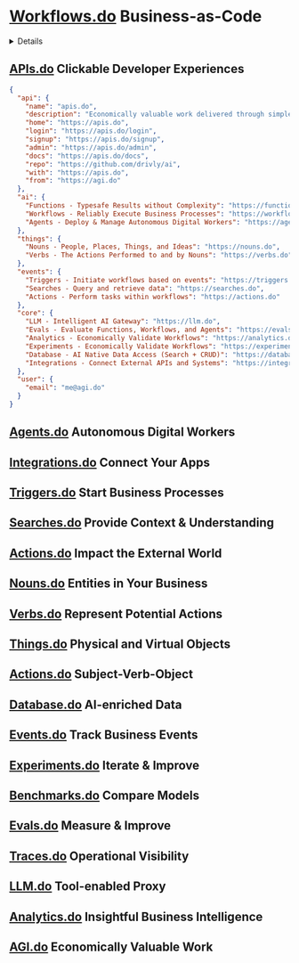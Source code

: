 # [Workflows.do](https://workflows.do) Business-as-Code
<details>
```typescript
import { AI } from 'workflows.do'

export default AI({

  onUserSignup: async ({ ai, api, db, event }) => {

    const { name, email, company } = event

    // Enrich content details with lookup from external data sources
    const enrichedContact = await api.apollo.search({ name, email, company })
    const socialProfiles = await api.peopleDataLabs.findSocialProfiles({ name, email, company })
    const githubProfile = socialProfiles.github ? await api.github.profile({ name, email, company, profile: socialProfiles.github }) : undefined

    // Using the enriched contact details, do deep research on the company and personal background
    const companyProfile = await ai.researchCompany({ company })
    const personalProfile = await ai.researchPersonalBackground({ name, email, enrichedContact })
    const socialActivity = await ai.researchSocialActivity({ name, email, enrichedContact, socialProfiles })
    const githubActivity = githubProfile ? await ai.summarizeGithubActivity({ name, email, enrichedContact, githubProfile }) : undefined

    // Schedule a highly personalized sequence of emails to optimize onboarding and activation
    const emailSequence = await ai.personalizeEmailSequence({ name, email, company, personalProfile, socialActivity, companyProfile, githubActivity })
    await api.scheduleEmails({ emailSequence })

    // Summarize everything, save to the database, and post to Slack
    const details = { enrichedContact, socialProfiles, githubProfile, companyProfile, personalProfile, socialActivity, githubActivity, emailSequence }
    const summary = await ai.summarizeContent({ length: '3 sentences', name, email, company, ...details })
    const { url } = await db.users.create({ name, email, company, summary, ...details })
    await api.slack.postMessage({ channel: '#signups', content: { name, email, company, summary, url } })

  },
})
```


## [Functions.do](https://functions.do) Inputs to Structured Outputs

```typescript
import { AI } from 'functions.do'

const ai = AI({

  leanCanvas: {
    productName: 'name of the product or service',
    problem: ['top 3 problems the product solves'],
    solution: ['top 3 solutions the product offers'],
    uniqueValueProposition: 'clear message that states the benefit of your product',
    unfairAdvantage: 'something that cannot be easily copied or bought',
    customerSegments: ['list of target customer segments'],
    keyMetrics: ['list of key numbers that tell you how your business is doing'],
    channels: ['path to customers'],
    costStructure: ['list of operational costs'],
    revenueStreams: ['list of revenue sources'],
    recommendations: ['list of recommendations based on the analysis'],
  }

})

const brand = await ai.storyBrand({ 
  idea: 'Agentic Workflow Platform', 
  icp: 'Alpha Devs & Empowered CTOs',
})

console.log(brand)
// {
//   storyBrand: {
//     hero: {
//       identity: 'Alpha developers and empowered CTOs',
//       desire: 'To effortlessly build and deploy intelligent, scalable, agent-driven workflows'
//     },
//     problem: {
//       external: 'Current workflow solutions lack flexibility, autonomy, and speed.',
//       internal: 'Frustrated by bottlenecks, repetitive tasks, and slow development cycles.',
//       philosophical: 'Innovative developers and CTOs deserve tools designed to empower, not constrain.',
//       villain: 'Leaky abstractions',
//     },
//     guide: {
//       empathy: 'We understand the frustration of wasting your team\'s talent on mundane tasks.',
//       authority: 'Workflows.do is trusted by leading tech teams to automate millions of critical tasks with ease.'
//     },
//     plan: {
//       step1: 'Design workflows easily with our intuitive, agentic builder.',
//       step2: 'Deploy seamlessly to a scalable, fully-managed runtime.',
//       step3: 'Monitor and optimize workflows with powerful observability tools.'
//     },
//     callToAction: {
//       direct: 'Request Early Access',
//       transitional: 'Learn More'
//     },
//     failure: [
//       'Remain stuck with inefficient manual workflows.',
//       'Lose competitive advantage due to slower innovation.',
//       'Experience burnout and high turnover of talented developers.'
//     ],
//     success: [
//       'Launch sophisticated workflows quickly, without friction.',
//       'Free your team from repetitive tasks to focus on high-value innovation.',
//       'Accelerate your organization\'s growth and competitive edge.'
//     ],
//     transformation: {
//       from: 'Overwhelmed by rigid, manual processes slowing innovation',
//       to: 'Empowered to rapidly deploy autonomous workflows that drive innovation and growth'
//     },
//     oneLiner: 'Workflows.do empowers alpha devs and visionary CTOs to effortlessly create autonomous workflows, unlocking next-level productivity and innovation.'
//   }
// }
```
</details>

## [APIs.do](https://apis.do) Clickable Developer Experiences

```json
{
  "api": {
    "name": "apis.do",
    "description": "Economically valuable work delivered through simple APIs",
    "home": "https://apis.do",
    "login": "https://apis.do/login",
    "signup": "https://apis.do/signup",
    "admin": "https://apis.do/admin",
    "docs": "https://apis.do/docs",
    "repo": "https://github.com/drivly/ai",
    "with": "https://apis.do",
    "from": "https://agi.do"
  },
  "ai": {
    "Functions - Typesafe Results without Complexity": "https://functions.do/api",
    "Workflows - Reliably Execute Business Processes": "https://workflows.do/api",
    "Agents - Deploy & Manage Autonomous Digital Workers": "https://agents.do/api"
  },
  "things": {
    "Nouns - People, Places, Things, and Ideas": "https://nouns.do",
    "Verbs - The Actions Performed to and by Nouns": "https://verbs.do"
  },
  "events": {
    "Triggers - Initiate workflows based on events": "https://triggers.do",
    "Searches - Query and retrieve data": "https://searches.do",
    "Actions - Perform tasks within workflows": "https://actions.do"
  },
  "core": {
    "LLM - Intelligent AI Gateway": "https://llm.do",
    "Evals - Evaluate Functions, Workflows, and Agents": "https://evals.do",
    "Analytics - Economically Validate Workflows": "https://analytics.do",
    "Experiments - Economically Validate Workflows": "https://experiments.do",
    "Database - AI Native Data Access (Search + CRUD)": "https://database.do",
    "Integrations - Connect External APIs and Systems": "https://integrations.do"
  },
  "user": {
    "email": "me@agi.do"
  }
}
```



## [Agents.do](https://agents.do) Autonomous Digital Workers



## [Integrations.do](https://integrations.do) Connect Your Apps



## [Triggers.do](https://triggers.do) Start Business Processes



## [Searches.do](https://searches.do) Provide Context & Understanding



## [Actions.do](https://actions.do) Impact the External World


## [Nouns.do](https://nouns.do) Entities in Your Business


## [Verbs.do](https://verbs.do) Represent Potential Actions


## [Things.do](https://things.do) Physical and Virtual Objects


## [Actions.do](https://actions.do) Subject-Verb-Object


## [Database.do](https://database.do) AI-enriched Data


## [Events.do](https://events.do) Track Business Events


## [Experiments.do](https://experiments.do) Iterate & Improve


## [Benchmarks.do](https://benchmarks.do) Compare Models


## [Evals.do](https://evals.do) Measure & Improve


## [Traces.do](https://traces.do) Operational Visibility


## [LLM.do](https://llm.do) Tool-enabled Proxy



## [Analytics.do](https://analytics.do) Insightful Business Intelligence


## [AGI.do](https://agi.do) Economically Valuable Work
